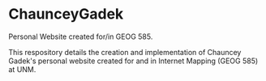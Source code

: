 # ChaunceyGadek
Personal Website created for/in GEOG 585.

This respository details the creation and implementation of Chauncey Gadek's personal website created for and in Internet Mapping (GEOG 585) at UNM.
